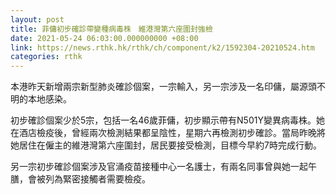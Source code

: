 ```yaml
---
layout: post
title: 菲傭初步確診帶變種病毒株　維港灣第六座圍封強檢
date: 2021-05-24 06:03:00.000000000 +08:00
link: https://news.rthk.hk/rthk/ch/component/k2/1592304-20210524.htm
categories: rthk
---
```


本港昨天新增兩宗新型肺炎確診個案，一宗輸入，另一宗涉及一名印傭，屬源頭不明的本地感染。

初步確診個案少於5宗，包括一名46歲菲傭，初步顯示帶有N501Y變異病毒株。她在酒店檢疫後，曾經兩次檢測結果都呈陰性，星期六再檢測初步確診。當局昨晚將她居住在僱主的維港灣第六座圍封，居民要接受檢測，目標今早約7時完成行動。

另一宗初步確診個案涉及官涌疫苗接種中心一名護士，有兩名同事曾與她一起午膳，會被列為緊密接觸者需要檢疫。
